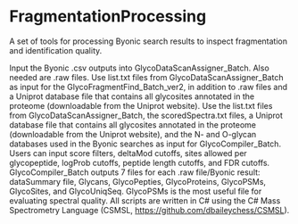 # FragmentationProcessing
A set of tools for processing Byonic search results to inspect fragmentation and identification quality.

Input the Byonic .csv outputs into GlycoDataScanAssigner_Batch. Also needed are .raw files. Use list.txt files from GlycoDataScanAssigner_Batch as input for the GlycoFragmentFind_Batch_ver2, in addition to .raw files and a Uniprot database file that contains all glycosites annotated in the proteome (downloadable from the Uniprot website). Use the list.txt files from GlycoDataScanAssigner_Batch, the scoredSpectra.txt files, a Uniprot database file that contains all glycosites annotated in the proteome (downloadable from the Uniprot website), and the N- and O-glycan databases used in the Byonic searches as input for GlycoCompiler_Batch. Users can input score filters, deltaMod cutoffs, sites allowed per glycopeptide, logProb cutoffs, peptide length cutoffs, and FDR cutoffs. GlycoCompiler_Batch outputs 7 files for each .raw file/Byonic result: dataSummary file, Glycans, GlycoPepties, GlycoProteins, GlycoPSMs, GlycoSites, and GlycoUniqSeq. GlycoPSMs is the most useful file for evaluating spectral quality. All scripts are written in C# using the C# Mass Spectrometry Language (CSMSL, https://github.com/dbaileychess/CSMSL).
